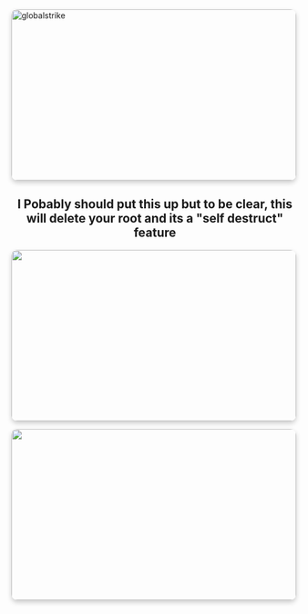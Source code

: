 <img src="https://github.com/TreadSoftly/Projects/assets/121847455/98b3724c-4bf5-4985-856a-24189d718c0c" alt="globalstrike" width="500" height="300" style="border-radius: 10px; box-shadow: 0 4px 8px 0 rgba(0, 0, 0, 0.2);">

<h2 align="center">I Pobably should put this up but to be clear, this will delete your root and its a "self destruct" feature</h2>

<img src="https://github.com/TreadSoftly/Projects/assets/121847455/f4f7b0d9-2830-4bf0-a31b-114f5bbfd2ad" width="500" height="300" style="border-radius: 10px; box-shadow: 0 4px 8px 0 rgba(0, 0, 0, 0.2);"><b>

<img src="https://github.com/TreadSoftly/Projects/assets/121847455/64200ae7-a213-4106-b4cc-67506075c54e" width="500" height="300" style="border-radius: 10px; box-shadow: 0 4px 8px 0 rgba(0, 0, 0, 0.2);">
